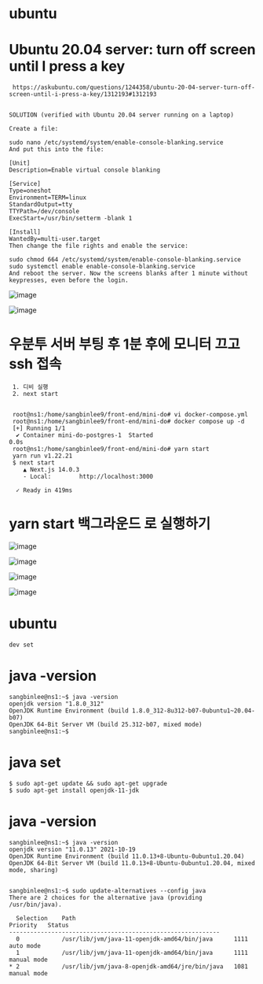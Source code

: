 # ubuntu 


# Ubuntu 20.04 server: turn off screen until I press a key

     https://askubuntu.com/questions/1244358/ubuntu-20-04-server-turn-off-screen-until-i-press-a-key/1312193#1312193
     
    
    SOLUTION (verified with Ubuntu 20.04 server running on a laptop)
    
    Create a file:
    
    sudo nano /etc/systemd/system/enable-console-blanking.service
    And put this into the file:
    
    [Unit]
    Description=Enable virtual console blanking
    
    [Service]
    Type=oneshot
    Environment=TERM=linux
    StandardOutput=tty
    TTYPath=/dev/console
    ExecStart=/usr/bin/setterm -blank 1
    
    [Install]
    WantedBy=multi-user.target
    Then change the file rights and enable the service:
    
    sudo chmod 664 /etc/systemd/system/enable-console-blanking.service
    sudo systemctl enable enable-console-blanking.service
    And reboot the server. Now the screens blanks after 1 minute without keypresses, even before the login.

![image](https://github.com/sangbinlee/ubuntu/assets/4024414/668f8675-e82a-4c74-b4d0-336fd2c79e20)

![image](https://github.com/sangbinlee/ubuntu/assets/4024414/e4840303-f4c9-4fbe-beaf-c214101dac23)


# 우분투 서버 부팅 후 1분 후에 모니터 끄고 ssh 접속 

     1. 디비 실행
     2. next start
     
     
     root@ns1:/home/sangbinlee9/front-end/mini-do# vi docker-compose.yml
     root@ns1:/home/sangbinlee9/front-end/mini-do# docker compose up -d
     [+] Running 1/1
      ✔ Container mini-do-postgres-1  Started                                                                                                                 0.0s
     root@ns1:/home/sangbinlee9/front-end/mini-do# yarn start
     yarn run v1.22.21
     $ next start
        ▲ Next.js 14.0.3
        - Local:        http://localhost:3000
     
      ✓ Ready in 419ms



#  yarn start 백그라운드 로 실행하기 

![image](https://github.com/sangbinlee/ubuntu/assets/4024414/bdb79613-c63d-464a-8693-c443192995a4)

![image](https://github.com/sangbinlee/ubuntu/assets/4024414/827d3d96-a337-47f6-afef-c0982e822f6c)



![image](https://github.com/sangbinlee/ubuntu/assets/4024414/3e12a147-15d8-4a17-bd3f-d9fed019fd38)

![image](https://github.com/sangbinlee/ubuntu/assets/4024414/c8b0cbf4-d450-4113-b8e2-1dcca431b853)



# ubuntu
    dev set

# java -version
    sangbinlee@ns1:~$ java -version
    openjdk version "1.8.0_312"
    OpenJDK Runtime Environment (build 1.8.0_312-8u312-b07-0ubuntu1~20.04-b07)
    OpenJDK 64-Bit Server VM (build 25.312-b07, mixed mode)
    sangbinlee@ns1:~$



# java set
    $ sudo apt-get update && sudo apt-get upgrade
    $ sudo apt-get install openjdk-11-jdk


# java -version

    sangbinlee@ns1:~$ java -version
    openjdk version "11.0.13" 2021-10-19
    OpenJDK Runtime Environment (build 11.0.13+8-Ubuntu-0ubuntu1.20.04)
    OpenJDK 64-Bit Server VM (build 11.0.13+8-Ubuntu-0ubuntu1.20.04, mixed mode, sharing)


    sangbinlee@ns1:~$ sudo update-alternatives --config java
    There are 2 choices for the alternative java (providing /usr/bin/java).

      Selection    Path                                            Priority   Status
    ------------------------------------------------------------
      0            /usr/lib/jvm/java-11-openjdk-amd64/bin/java      1111      auto mode
      1            /usr/lib/jvm/java-11-openjdk-amd64/bin/java      1111      manual mode
    * 2            /usr/lib/jvm/java-8-openjdk-amd64/jre/bin/java   1081      manual mode

